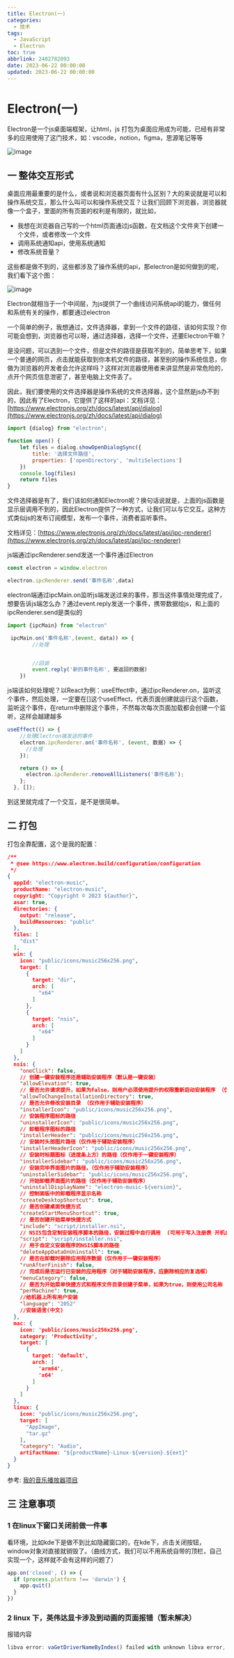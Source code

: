 ```yaml
---
title: Electron(一)
categories:
  - 技术
tags:
  - JavaScript
  - Electron
toc: true
abbrlink: 2402782093
date: 2023-06-22 00:00:00
updated: 2023-06-22 00:00:00
---
```

# Electron(一)

Electron是一个js桌面端框架，让html，js 打包为桌面应用成为可能，已经有非常多的应用使用了这门技术，如：vscode，notion，figma，思源笔记等等

![image](https://img-yangcc.oss-cn-beijing.aliyuncs.com/blog/Snipaste_2024-05-06_15-04-27.png)

## 一 整体交互形式

桌面应用最重要的是什么，或者说和浏览器页面有什么区别？大的来说就是可以和操作系统交互，那么什么叫可以和操作系统交互？让我们回顾下浏览器，浏览器就像一个盒子，里面的所有页面的权利是有限的，就比如，

* 我想在浏览器自己写的一个html页面通过js函数，在文档这个文件夹下创建一个文件，或者修改一个文件
* 调用系统通知api，使用系统通知
* 修改系统音量？

这些都是做不到的，这些都涉及了操作系统的api，那electron是如何做到的呢，我们看下这个图：

![image](https://img-yangcc.oss-cn-beijing.aliyuncs.com/blog/Snipaste_2024-05-06_15-04-35.png)

Electron就相当于一个中间层，为js提供了一个曲线访问系统api的能力，做任何和系统有关的操作，都要通过electron

一个简单的例子，我想通过，文件选择器，拿到一个文件的路径，该如何实现？你可能会想到，浏览器也可以呀，通过选择器，选择一个文件，还要Electron干嘛？

是没问题，可以选到一个文件，但是文件的路径是获取不到的，简单思考下，如果一个普通的网页，点击就能获取到你本机文件的路径，甚至别的操作系统信息，你做为浏览器的开发者会允许这样吗？这样对浏览器使用者来讲显然是非常危险的，点开个网页信息泄密了，甚至电脑上文件丢了。

因此，我们要使用的文件选择器是操作系统的文件选择器，这个显然是js办不到的，因此有了Electron，它提供了这样的api：文档详见：[https://www.electronjs.org/zh/docs/latest/api/dialog](https://www.electronjs.org/zh/docs/latest/api/dialog)

```js
import {dialog} from "electron";

function open() {
    let files = dialog.showOpenDialogSync({
        title: '选择文件路径',
        properties: ['openDirectory', 'multiSelections']
    })
    console.log(files)
    return files
}
```

文件选择器是有了，我们该如何通知Electron呢？换句话说就是，上面的js函数是显示层调用不到的，因此Electron提供了一种方式，让我们可以与它交互。这种方式类似js的发布订阅模型，发布一个事件，消费者监听事件。

文档详见：[https://www.electronjs.org/zh/docs/latest/api/ipc-renderer](https://www.electronjs.org/zh/docs/latest/api/ipc-renderer)

js端通过ipcRenderer.send发送一个事件通过Electron

```js
const electron = window.electron

electron.ipcRenderer.send('事件名称',data)
```

electron端通过ipcMain.on监听js端发送过来的事件，那当这件事情处理完成了，想要告诉js端怎么办？通过event.reply发送一个事件，携带数据给js，和上面的ipcRenderer.send是类似的

```js
import {ipcMain} from "electron"

 ipcMain.on('事件名称',(event, data)) => {
        //处理


        //回调
        event.reply('新的事件名称', 要返回的数据)
    })
```

js端该如何处理呢？以React为例：useEffect中，通过ipcRenderer.on，监听这个事件，然后处理，一定要在[]这个useEffect，代表页面创建就运行这个函数，监听这个事件，在return中删除这个事件，不然每次每次页面加载都会创建一个监听，这样会越建越多

```js
useEffect(() => {
    //处理Electron端发送的事件
    electron.ipcRenderer.on('事件名称', (event, 数据) => {
      //处理
    });

    return () => {
      electron.ipcRenderer.removeAllListeners('事件名称');
    };
  }, []);
```

到这里就完成了一个交互，是不是很简单。

## 二 打包

打包全靠配置，这个是我的配置：

```json
/**
 * @see https://www.electron.build/configuration/configuration
 */
{
  appId: "electron-music",
  productName: "electron-music",
  copyright: "Copyright © 2023 ${author}",
  asar: true,
  directories: {
    output: "release",
    buildResources: "public"
  },
  files: [
    "dist"
  ],
  win: {
    icon: "public/icons/music256x256.png",
    target: [
      {
        target: "dir",
        arch: [
          "x64"
        ]
      },
      {
        target: "nsis",
        arch: [
          "x64"
        ]
      }
    ]
  },
  nsis: {
    "oneClick": false,
    // 创建一键安装程序还是辅助安装程序（默认是一键安装）
    "allowElevation": true,
    // 是否允许请求提升，如果为false，则用户必须使用提升的权限重新启动安装程序 （仅作用于辅助安装程序）
    "allowToChangeInstallationDirectory": true,
    // 是否允许修改安装目录 （仅作用于辅助安装程序）
    "installerIcon": "public/icons/music256x256.png",
    // 安装程序图标的路径
    "uninstallerIcon": "public/icons/music256x256.png",
    // 卸载程序图标的路径
    "installerHeader": "public/icons/music256x256.png",
    // 安装时头部图片路径（仅作用于辅助安装程序）
    "installerHeaderIcon": "public/icons/music256x256.png",
    // 安装时标题图标（进度条上方）的路径（仅作用于一键安装程序）
    "installerSidebar": "public/icons/music256x256.png",
    // 安装完毕界面图片的路径，（仅作用于辅助安装程序）
    "uninstallerSidebar": "public/icons/music256x256.png",
    // 开始卸载界面图片的路径（仅作用于辅助安装程序）
    "uninstallDisplayName": "electron-music-${version}",
    // 控制面板中的卸载程序显示名称
    "createDesktopShortcut": true,
    // 是否创建桌面快捷方式
    "createStartMenuShortcut": true,
    // 是否创建开始菜单快捷方式
    "include": "script/installer.nsi",
    // NSIS包含定制安装程序脚本的路径，安装过程中自行调用  (可用于写入注册表 开机自启动等操作)
    "script": "script/installer.nsi",
    // 用于自定义安装程序的NSIS脚本的路径
    "deleteAppDataOnUninstall": true,
    // 是否在卸载时删除应用程序数据（仅作用于一键安装程序）
    "runAfterFinish": false,
    // 完成后是否运行已安装的应用程序（对于辅助安装程序，应删除相应的复选框）
    "menuCategory": false,
    // 是否为开始菜单快捷方式和程序文件目录创建子菜单，如果为true，则使用公司名称
    "perMachine": true,
    //给机器上所有用户安装
    "language": "2052"
    //安装语言(中文)
  },
  mac: {
    icon: 'public/icons/music256x256.png',
    category: 'Productivity',
    target: [
      {
        target: 'default',
        arch: [
          'arm64',
          'x64'
        ]
      }
    ]
  },
  linux: {
    icon: "public/icons/music256x256.png",
    target: [
      "AppImage",
      "tar.gz"
    ],
    "category": "Audio",
    artifactName: "${productName}-Linux-${version}.${ext}"
  }
}

```

参考:  [我的音乐播放器项目](https://github.com/chalmery/electron-music "我的音乐播放器项目")

## 三 注意事项

### 1 在linux下窗口关闭前做一件事

看环境，比如kde下是做不到比如隐藏窗口的，在kde下，点击关闭按钮，window对象对直接就销毁了。（曲线方式，我们可以不用系统自带的顶栏，自己实现一个，这样就不会有这样的问题了）

```js
app.on('closed', () => {
  if (process.platform !== 'darwin') {
    app.quit()
  }
})
```

### 2 linux 下，英伟达显卡涉及到动画的页面报错（暂未解决）

报错内容

```js
libva error: vaGetDriverNameByIndex() failed with unknown libva error, driver_name = (null)
```

‍

